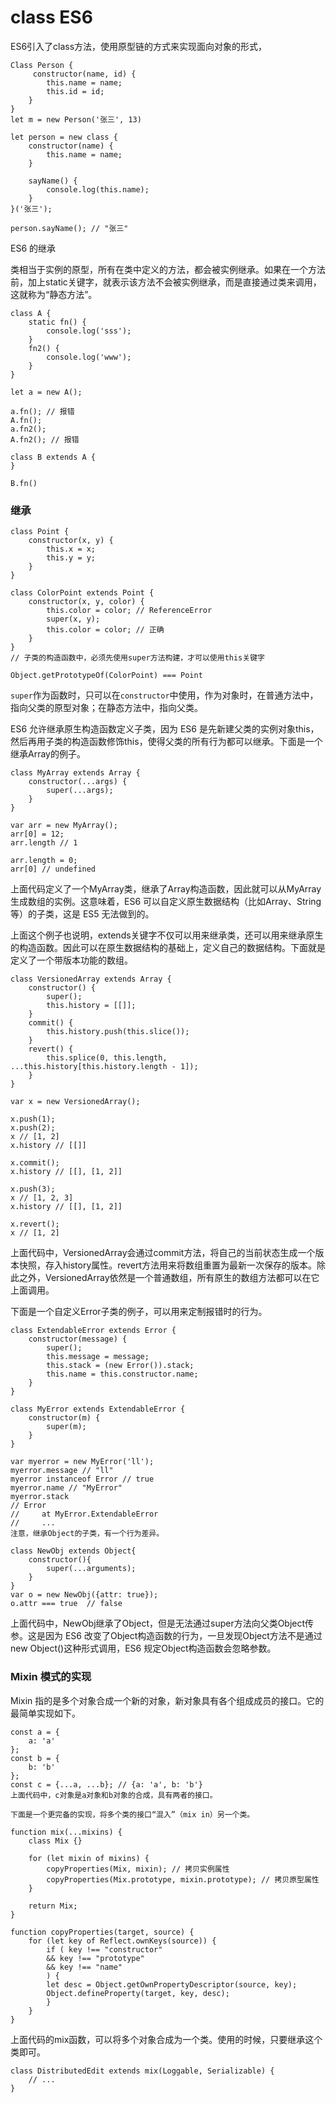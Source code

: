 # class ES6

ES6引入了class方法，使用原型链的方式来实现面向对象的形式，


    Class Person {
         constructor(name, id) {
            this.name = name;
            this.id = id;
        }
    }
    let m = new Person('张三', 13)

    let person = new class {
        constructor(name) {
            this.name = name;
        }

        sayName() {
            console.log(this.name);
        }
    }('张三');

    person.sayName(); // "张三"


ES6 的继承

类相当于实例的原型，所有在类中定义的方法，都会被实例继承。如果在一个方法前，加上static关键字，就表示该方法不会被实例继承，而是直接通过类来调用，这就称为“静态方法”。

    class A {
        static fn() {
            console.log('sss');
        }
        fn2() {
            console.log('www');
        }
    }

    let a = new A();

    a.fn(); // 报错
    A.fn();
    a.fn2();
    A.fn2(); // 报错

    class B extends A {
    }

    B.fn()

### 继承

    class Point {
        constructor(x, y) {
            this.x = x;
            this.y = y;
        }
    }

    class ColorPoint extends Point {
        constructor(x, y, color) {
            this.color = color; // ReferenceError
            super(x, y);
            this.color = color; // 正确
        }
    }
    // 子类的构造函数中，必须先使用super方法构建，才可以使用this关键字

    Object.getPrototypeOf(ColorPoint) === Point

`super`作为函数时，只可以在`constructor`中使用，作为对象时，在普通方法中，指向父类的原型对象；在静态方法中，指向父类。

ES6 允许继承原生构造函数定义子类，因为 ES6 是先新建父类的实例对象this，然后再用子类的构造函数修饰this，使得父类的所有行为都可以继承。下面是一个继承Array的例子。

    class MyArray extends Array {
        constructor(...args) {
            super(...args);
        }
    }

    var arr = new MyArray();
    arr[0] = 12;
    arr.length // 1

    arr.length = 0;
    arr[0] // undefined

上面代码定义了一个MyArray类，继承了Array构造函数，因此就可以从MyArray生成数组的实例。这意味着，ES6 可以自定义原生数据结构（比如Array、String等）的子类，这是 ES5 无法做到的。

上面这个例子也说明，extends关键字不仅可以用来继承类，还可以用来继承原生的构造函数。因此可以在原生数据结构的基础上，定义自己的数据结构。下面就是定义了一个带版本功能的数组。

    class VersionedArray extends Array {
        constructor() {
            super();
            this.history = [[]];
        }
        commit() {
            this.history.push(this.slice());
        }
        revert() {
            this.splice(0, this.length, ...this.history[this.history.length - 1]);
        }
    }

    var x = new VersionedArray();

    x.push(1);
    x.push(2);
    x // [1, 2]
    x.history // [[]]

    x.commit();
    x.history // [[], [1, 2]]

    x.push(3);
    x // [1, 2, 3]
    x.history // [[], [1, 2]]

    x.revert();
    x // [1, 2]

上面代码中，VersionedArray会通过commit方法，将自己的当前状态生成一个版本快照，存入history属性。revert方法用来将数组重置为最新一次保存的版本。除此之外，VersionedArray依然是一个普通数组，所有原生的数组方法都可以在它上面调用。

下面是一个自定义Error子类的例子，可以用来定制报错时的行为。

    class ExtendableError extends Error {
        constructor(message) {
            super();
            this.message = message;
            this.stack = (new Error()).stack;
            this.name = this.constructor.name;
        }
    }

    class MyError extends ExtendableError {
        constructor(m) {
            super(m);
        }
    }

    var myerror = new MyError('ll');
    myerror.message // "ll"
    myerror instanceof Error // true
    myerror.name // "MyError"
    myerror.stack
    // Error
    //     at MyError.ExtendableError
    //     ...
    注意，继承Object的子类，有一个行为差异。

    class NewObj extends Object{
        constructor(){
            super(...arguments);
        }
    }
    var o = new NewObj({attr: true});
    o.attr === true  // false

上面代码中，NewObj继承了Object，但是无法通过super方法向父类Object传参。这是因为 ES6 改变了Object构造函数的行为，一旦发现Object方法不是通过new Object()这种形式调用，ES6 规定Object构造函数会忽略参数。

### Mixin 模式的实现

Mixin 指的是多个对象合成一个新的对象，新对象具有各个组成成员的接口。它的最简单实现如下。

    const a = {
        a: 'a'
    };
    const b = {
        b: 'b'
    };
    const c = {...a, ...b}; // {a: 'a', b: 'b'}
    上面代码中，c对象是a对象和b对象的合成，具有两者的接口。

    下面是一个更完备的实现，将多个类的接口“混入”（mix in）另一个类。

    function mix(...mixins) {
        class Mix {}

        for (let mixin of mixins) {
            copyProperties(Mix, mixin); // 拷贝实例属性
            copyProperties(Mix.prototype, mixin.prototype); // 拷贝原型属性
        }

        return Mix;
    }

    function copyProperties(target, source) {
        for (let key of Reflect.ownKeys(source)) {
            if ( key !== "constructor"
            && key !== "prototype"
            && key !== "name"
            ) {
            let desc = Object.getOwnPropertyDescriptor(source, key);
            Object.defineProperty(target, key, desc);
            }
        }
    }

上面代码的mix函数，可以将多个对象合成为一个类。使用的时候，只要继承这个类即可。

    class DistributedEdit extends mix(Loggable, Serializable) {
        // ...
    }